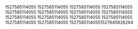 1527585114055
1527585114055
1527585114055
1527585114055
1527585114055
1527585114055
1527585114055
1527585114055
1527585114055
1527585114055
1527585114055
1527585114055
1527585114055
1527585114055
15275851140551527645826264